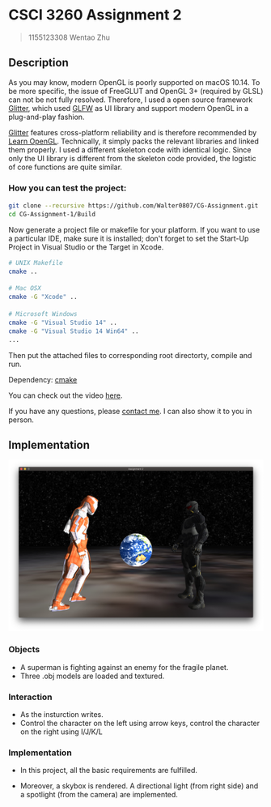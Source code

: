 # CSCI 3260 Assignment 2

> 1155123308 Wentao Zhu

## Description

As you may know, modern OpenGL is poorly supported on macOS 10.14. To be more specific, the issue of FreeGLUT and OpenGL 3+ (required by GLSL) can not be not fully resolved. Therefore, I used a open source framework [Glitter](https://github.com/Polytonic/Glitter), which used [GLFW](http://www.glfw.org/documentation.html) as UI library and support modern OpenGL in a plug-and-play fashion.



[Glitter](https://github.com/Polytonic/Glitter) features cross-platform reliability and is therefore recommended by [Learn OpenGL](https://learnopengl.com). Technically, it simply packs the relevant libraries and linked them properly. I used a different skeleton code with identical logic. Since only the UI library is different from the skeleton code provided, the logistic of core functions are quite similar.



### How you can test the project:

```bash
git clone --recursive https://github.com/Walter0807/CG-Assignment.git
cd CG-Assignment-1/Build
```

Now generate a project file or makefile for your platform. If you want to use a particular IDE, make sure it is installed; don't forget to set the Start-Up Project in Visual Studio or the Target in Xcode.

```bash
# UNIX Makefile
cmake ..

# Mac OSX
cmake -G "Xcode" ..

# Microsoft Windows
cmake -G "Visual Studio 14" ..
cmake -G "Visual Studio 14 Win64" ..
...
```

Then put the attached files to corresponding root directorty, compile and run.



Dependency: [cmake](http://www.cmake.org/download/)

You can check out the video [here](https://drive.google.com/open?id=1K3CZNhW_zi7FDHK1qYolUyRLNrHdQgH_).

If you have any questions, please [contact me](mailto:walterzhu@pku.edu.cn). I can also show it to you in person.

## Implementation

![SS](SS.jpg)

### Objects

- A superman is fighting against an enemy for the fragile planet.
- Three .obj models are loaded and textured.

### Interaction

- As the insturction writes.
- Control the character on the left using arrow keys, control the character on the right using I/J/K/L

 ### Implementation

- In this project, all the basic requirements are fulfilled. 

- Moreover, a skybox is rendered. A directional light (from right side) and a spotlight (from the camera) are implemented.



